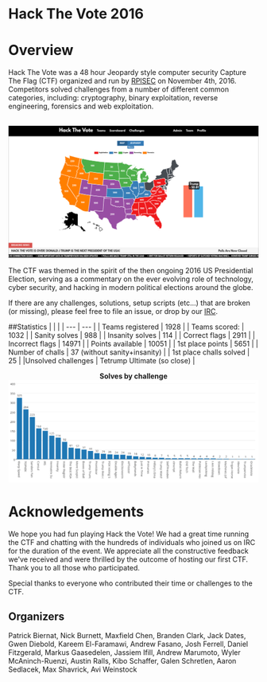 Hack The Vote 2016
===
# Overview

Hack The Vote was a 48 hour Jeopardy style computer security Capture The Flag (CTF) organized and run by [RPISEC](https://rpis.ec) on November 4th, 2016. Competitors solved challenges from a number of different common categories, including: cryptography, binary exploitation, reverse engineering, forensics and web exploitation. 

<p align="center">
<br>
<img src="/board.png" alt="Challenge board"/>
</p>

The CTF was themed in the spirit of the then ongoing 2016 US Presidential Election, serving as a commentary on the ever evolving role of technology, cyber security, and hacking in modern political elections around the globe.

If there are any challenges, solutions, setup scripts (etc...) that are broken (or missing), please feel free to file an issue, or drop by our [IRC](https://rpis.ec/irc).

##Statistics
|  |  |
| --- | --- |
| Teams registered | 1928 |
| Teams scored: | 1032 |
| Sanity solves | 988 |
| Insanity solves | 114 |
| Correct flags | 2911 |
| Incorrect flags | 14971 |
| Points available | 10051 |
| 1st place points | 5651 |
| Number of challs | 37 (without sanity+insanity) |
| 1st place challs solved | 25 |
|Unsolved challenges | Tetrump Ultimate (so close) |

<p align="center">
<b>Solves by challenge</b>
<br>
<img src="/solves.png" alt="Solves by challenge"/>
</p>

# Acknowledgements
We hope you had fun playing Hack the Vote! We had a great time running the CTF and chatting with the hundreds of individuals who joined us on IRC for the duration of the event. We appreciate all the constructive feedback we've received and were thrilled by the outcome of hosting our first CTF. Thank you to all those who participated.

Special thanks to everyone who contributed their time or challenges to the CTF.

## Organizers
Patrick Biernat, Nick Burnett, Maxfield Chen, Branden Clark, Jack Dates, Gwen Diebold, Kareem El-Faramawi, Andrew Fasano, Josh Ferrell, Daniel Fitzgerald, Markus Gaasedelen, Jassiem Ifill, Andrew Marumoto, Wyler McAninch-Ruenzi, Austin Ralls, Kibo Schaffer, Galen Schretlen, Aaron Sedlacek, Max Shavrick, Avi Weinstock
